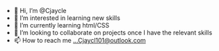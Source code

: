 - 👋 Hi, I’m @Cjaycle
- 👀 I’m interested in learning new skills
- 🌱 I’m currently learning html/CSS
- 💞️ I’m looking to collaborate on projects once I have the relevant skills
- 📫 How to reach me ...Cjaycl101@outlook.com

<!---
Cjaycle/Cjaycle is a ✨ special ✨ repository because its `README.md` (this file) appears on your GitHub profile.
You can click the Preview link to take a look at your changes.
--->

